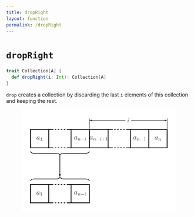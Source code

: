 ```yaml
---
title: dropRight
layout: function
permalink: /dropRight
---
```


# `dropRight`

~~~ scala
trait Collection[A] {
  def dropRight(i: Int): Collection[A]
}
~~~

`drop` creates a collection by discarding the last `i` elements of this collection and keeping the rest.

<figure class="diagram">
  <img src="images/dropRight.svg" alt="dropRight function">
  <!-- <figcaption class="diagram-desc"></figcaption> -->
</figure>
